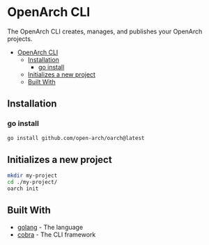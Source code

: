 # OpenArch CLI

The OpenArch CLI creates, manages, and publishes your OpenArch projects.

- [OpenArch CLI](#openarch-cli)
  - [Installation](#installation)
    - [go install](#go-install)
  - [Initializes a new project](#initializes-a-new-project)
  - [Built With](#built-with)

## Installation

### go install

```bash
go install github.com/open-arch/oarch@latest
```

## Initializes a new project

```bash
mkdir my-project
cd ./my-project/
oarch init
```

## Built With

- [golang][golang] - The language
- [cobra][cobra-cli] - The CLI framework

[cobra-cli]: https://github.com/spf13/cobra
[golang]: https://go.dev/